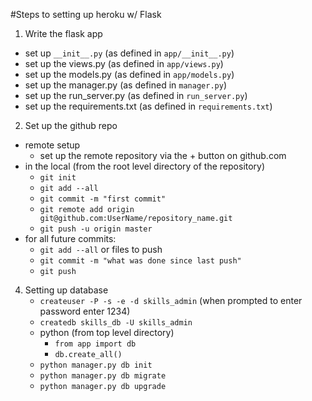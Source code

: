 #Steps to setting up heroku w/ Flask

1. Write the flask app
 * set up `__init__.py` (as defined in `app/__init__.py`)
 * set up the views.py (as defined in `app/views.py`)
 * set up the models.py (as defined in `app/models.py`)
 * set up the manager.py (as defined in `manager.py`)
 * set up the run_server.py (as defined in `run_server.py`)
 * set up the requirements.txt (as defined in `requirements.txt`)

2. Set up the github repo
 * remote setup
 	* set up the remote repository via the + button on github.com
 * in the local (from the root level directory of the repository)
    * `git init`
    * `git add --all`
    * `git commit -m "first commit"`
    * `git remote add origin git@github.com:UserName/repository_name.git`
    * `git push -u origin master`  
* for all future commits:
	* `git add --all` or files to push
	* `git commit -m "what was done since last push"`
	* `git push`

4. Setting up database
	* `createuser -P -s -e -d skills_admin` (when prompted to enter password enter 1234)
	* `createdb skills_db -U skills_admin`
	* python (from top level directory)
		* `from app import db`
		* `db.create_all()`
  	* `python manager.py db init`
  	* `python manager.py db migrate`
  	* `python manager.py db upgrade`
